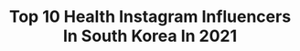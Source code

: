 ---
title: Top 10 Health Instagram Influencers In South Korea In 2021
description: >-
  Find top health Instagram influencers in South Korea in 2021. Most popular hashtags: #daily #healthyfood #diet.
platform: Instagram
hits: 54
text_top: Discover the most popular Instagram profiles on inBeat.
text_bottom: Our platform aggregates 54 Instagram influencers like this in South Korea for you to work with.
profiles:
  - username: "hyoninii"
    fullname: >-
      Hyoni🎀 효니
    bio: >-
      Let's be Happy & Healthy 💕 @hyoni_beauty 👇🏻효니🙋🏼‍♀️블로그👇🏻
    location: "South Korea"
    followers: 24372
    engagement: 721
    commentsToLikes: 0.023084
    id: ckapby83h1qoe0i78duyl1zxg
    verified: false
    hashtags: "#nike, #vt, #halloween, #campingiscoming"
  - username: "wo.om"
    fullname: >-
      움쌤
    bio: >-
      💙 #Fitness & #Healthy 건강한 삶 💙 🏋🏽‍♀️ 바른자세 Physical Training Instructor 🔍 TPI golf/google 엔터/기업레슨 강의
    location: "South Korea"
    followers: 59067
    engagement: 207
    commentsToLikes: 0.026281
    id: ck9wdte67h6wk0j78vg8vd81f
    verified: false
    hashtags: "#body, #10, #11, #ad"
  - username: "silversoo"
    fullname: >-
      은성
    bio: >-
      인스타, 페북만 합니다 나머지 도용이에요 2019 men`s health 6월호 Fitguy 운동 먹스타그램 셀스타그램
    location: "South Korea"
    followers: 41435
    engagement: 366
    commentsToLikes: 0.013296
    id: ck8tdoduk45if0j78hee3r9nr
    verified: false
    hashtags: "#nxnesxx"
  - username: "rolemodel_ryu"
    fullname: >-
      건강과 썸타다, 헬썸
    bio: >-
      롤모델 _ ▫️헬썸 @healthome_official ▫️수나다 @soonada_official ▫️문온더씨 @moononthesea_official _ ▪️ICN & INBA & UFBB 심사위원 ▪️Natural 365일 유지어터
    location: "South Korea"
    followers: 154533
    engagement: 271
    commentsToLikes: 0.007500
    id: ck14gyayd7m9i0i19bj24r6tx
    verified: false
    hashtags: "#mlbkorea, #mlbcrew, #mlb, #stay"
  - username: "jin__s__dd"
    fullname: >-
      
    bio: >-
      "11th Men's Health Cool Guy 🏆
    location: "South Korea"
    followers: 11053
    engagement: 479
    commentsToLikes: 0.022755
    id: ck0vuzhmbmunw0i19mj563sjj
    verified: false
    hashtags: "#selfie, #instagood, #likeforlikes, #likes"
  - username: "coolguy.captain"
    fullname: >-
      조종사 / 쿨가이 11기
    bio: >-
      Combat pilot in the Air Force Korean air lines Captain(2001~) 2016 men's Health #쿨가이11기 #운동하는승무원#pilot#captain 2017머슬마니아크래식2위 2018피스인천시니어3위.핏모델 톨부분 7위
    location: "South Korea"
    followers: 21104
    engagement: 918
    commentsToLikes: 0.067255
    id: ck9hco32fm9o40j78ue1bnnny
    verified: false
    hashtags: "#story, #mystory, #crew, #captain"
  - username: "ddweji"
    fullname: >-
      뙈지뙈윤ಣ🐽ഒ
    bio: >-
      ╳°»｡ ∾ H̲e̲a̲l̲t̲h̲y̲ ̲F̲o̲o̲d̲ ̲H̲e̲a̲l̲t̲h̲y̲ ̲L̲i̲f̲e̲･⁙∾ ｡«°╳ 🌾 요거트/오트밀/비건빵과 함께 건강길만 걷쟈 ~ ✦그래놀라볼 쿠나볼 공동구매 10/31 ✈️ 쿠팡 다이어트 직구템 영상 보러가기
    location: "South Korea"
    followers: 22360
    engagement: 233
    commentsToLikes: 0.053763
    id: ckap1b86jtu1m0i788m2hrgxd
    verified: false
    hashtags: "#breakfastideas, #veganbread, #yogurtbowl, #probar"
  - username: "2haneul_"
    fullname: >-
      하늘 식단일기
    bio: >-
      맛있고 건강한 하루 두 끼🥣 항공샷 맛집📷 Healthy diet recipes ———————- #다이어트식단 #요리 #홈카페 #foodart
    location: "South Korea"
    followers: 6280
    engagement: 589
    commentsToLikes: 0.036184
    id: ckaot8yrguubj0i78clqm3j0s
    verified: false
    hashtags: "#healthyeating, #salad, #breakfast, #cafe"
  - username: "hi.zzia"
    fullname: >-
      지아스
    bio: >-
      Eat well, stay healthy 🤍 아이디어스 추천인 : NJT651 마켓컬리 추천인 : dlawldk0
    location: "South Korea"
    followers: 19879
    engagement: 167
    commentsToLikes: 0.017262
    id: ck6uiejjgemkz0j719inrf7xe
    verified: false
    hashtags: "#healthyfood, #diet, #health, #onthetable"
  - username: "kashi_healthy_life"
    fullname: >-
      후니아내, 댕댕서진, 지구를 사랑하며 즐겁게 운동해요🌎
    bio: >-
      🥈20 IFBB 아마추어올림피아 Bikini 🥇🥈20 Nabba Classic model / Bikini 🥇20 IFBB 부산리저널 Bikini
    location: "South Korea"
    followers: 22517
    engagement: 412
    commentsToLikes: 0.064574
    id: ck5cjajjcubvj0i11lqx2z76a
    verified: false
    hashtags: "#bcaa, #fcmm, #ootd, #yoeat"
---